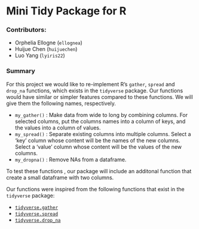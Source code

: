# Mini Tidy Package for R

### Contributors:
- Orphelia Ellogne (`ellognea`)
- Huijue Chen (`huijuechen`)
- Luo Yang (`lyiris22`)

### Summary
For this project we would like to re-implement R’s `gather`, `spread` and `drop_na` functions, which exists in the `tidyverse` package. Our functions would have similar or simpler features compared to these functions. We will give them the following names, respectively.

- `my_gather()` : Make data from wide to long by combining columns. For selected columns, put the columns names into a column of keys, and the values into a column of values.
- `my_spread()` : Separate existing columns into multiple columns.  Select a ‘key’ column whose content will be the names of the new columns. Select a ‘value’ column whose content will be the values of the new columns.
- `my_dropna()` : Remove NAs from a dataframe.

To test these functions , our package will include an additonal function that create a small dataframe with two columns.

Our functions were inspired from the following functions that exist in the `tidyverse` package:
- [`tidyverse.gather`](https://tidyr.tidyverse.org/reference/gather.html)
- [`tidyverse.spread`](https://tidyr.tidyverse.org/reference/spread.html)
- [`tidyverse.drop_na`](https://tidyr.tidyverse.org/reference/drop_na.html)
